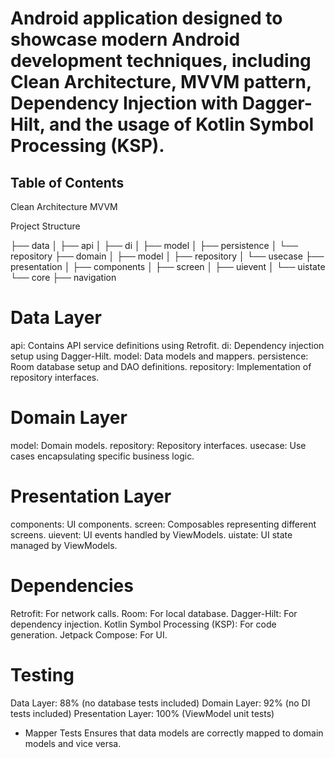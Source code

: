 # Android application designed to showcase modern Android development techniques, including Clean Architecture, MVVM pattern, Dependency Injection with Dagger-Hilt, and the usage of Kotlin Symbol Processing (KSP).

## Table of Contents

Clean Architecture
MVVM

Project Structure

├── data
│   ├── api
│   ├── di
│   ├── model
│   ├── persistence
│   └── repository
├── domain
│   ├── model
│   ├── repository
│   └── usecase
├── presentation
│   ├── components
│   ├── screen
│   ├── uievent
│   └── uistate
└── core
    ├── navigation

# Data Layer
api: Contains API service definitions using Retrofit.
di: Dependency injection setup using Dagger-Hilt.
model: Data models and mappers.
persistence: Room database setup and DAO definitions.
repository: Implementation of repository interfaces.
# Domain Layer
model: Domain models.
repository: Repository interfaces.
usecase: Use cases encapsulating specific business logic.
# Presentation Layer
components: UI components.
screen: Composables representing different screens.
uievent: UI events handled by ViewModels.
uistate: UI state managed by ViewModels.

# Dependencies
Retrofit: For network calls.
Room: For local database.
Dagger-Hilt: For dependency injection.
Kotlin Symbol Processing (KSP): For code generation.
Jetpack Compose: For UI.

 
# Testing
Data Layer: 88% (no database tests included)
Domain Layer: 92% (no DI tests included)
Presentation Layer: 100% (ViewModel unit tests)
 - Mapper Tests
Ensures that data models are correctly mapped to domain models and vice versa.
